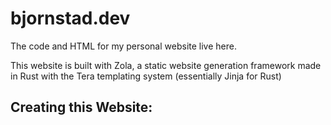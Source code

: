 # bjornstad.dev

The code and HTML for my personal website live here.

This website is built with Zola, a static website generation framework made in
Rust with the Tera templating system (essentially Jinja for Rust)

## Creating this Website:
